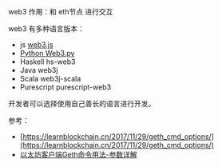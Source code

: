 

web3 作用：和 eth节点 进行交互


web3 有多种语言版本：

- js [web3.js](https://github.com/ethereum/web3.js)
- [Python Web3.py](https://github.com/ethereum/web3.py)
- Haskell hs-web3
- Java web3j
- Scala web3j-scala
- Purescript purescript-web3

开发者可以选择使用自己善长的语言进行开发。









参考：

- [https://learnblockchain.cn/2017/11/29/geth_cmd_options/](https://learnblockchain.cn/2017/11/29/geth_cmd_options/)
- [以太坊客户端Geth命令用法-参数详解](https://learnblockchain.cn/2017/11/29/geth_cmd_options/)